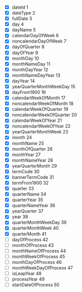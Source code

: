 - [x] dateId 1
- [x] dateType 2 
- [x] fullDate 3
- [x] day 4
- [x] dayName 5 
- [x] calendarDayOfWeek 6
- [x] noncalendarDayOfWeek 7 
- [x] dayOfQuarter 8
- [x] dayOfYear 9
- [x] monthDay 10 
- [x] monthNameDay 11
- [x] monthDayYear 12
- [x] monthNameDayYear 13
- [x] dayYear 14
- [x] yearQuarterMonthWeekDay 15
- [x] dayFrom1900 16
- [x] calendarWeekOfMonth 17
- [x] noncalendarWeekOfMonth 18
- [x] calendarWeekOfQuarter 19
- [x] noncalendarWeekOfQuarter 20
- [x] calendarWeekOfYear 21
- [x] noncalendarWeekOfYear 22
- [x] yearQuarterMonthWeek 23
- [x] month 24
- [x] monthName 25
- [x] monthOfQuarter 26
- [x] monthYear 27
- [x] monthNameYear 28
- [x] yearQuarterMonth 29
- [x] termCode 30
- [x] bannerTermCode 31
- [x] termFrom1900 32
- [x] quarter 33
- [x] quarterName 34
- [x] quarterYear 35
- [x] quarterNameYear 36
- [x] yearQuarter 37
- [x] year 38
- [x] quarterMonthWeekDay 39
- [x] quarterMonthWeek 40
- [x] quarterMonth 41
- [ ] dayOfProcess 42
- [ ] monthOfProcess 43
- [ ] monthNameOfProcess 44
- [ ] monthWeekOfProcess 45
- [ ] monthDayOfProcess 46
- [ ] monthWeekDayOfProcess 47
- [ ] isLeapYear 48
- [ ] processYear 49
- [ ] startDateOfProcess 50
